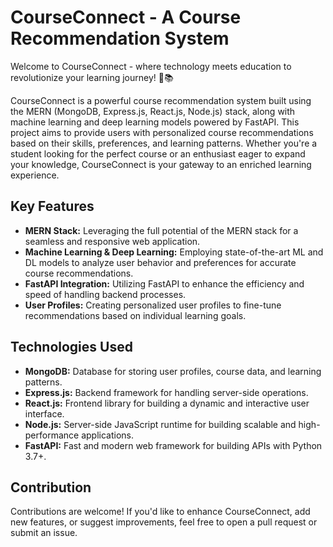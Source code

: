 # CourseConnect - A Course Recommendation System

Welcome to CourseConnect - where technology meets education to revolutionize your learning journey! 🚀📚

CourseConnect is a powerful course recommendation system built using the MERN (MongoDB, Express.js, React.js, Node.js) stack, along with machine learning and deep learning models powered by FastAPI. This project aims to provide users with personalized course recommendations based on their skills, preferences, and learning patterns. Whether you're a student looking for the perfect course or an enthusiast eager to expand your knowledge, CourseConnect is your gateway to an enriched learning experience.

## Key Features
- **MERN Stack:** Leveraging the full potential of the MERN stack for a seamless and responsive web application.
- **Machine Learning & Deep Learning:** Employing state-of-the-art ML and DL models to analyze user behavior and preferences for accurate course recommendations.
- **FastAPI Integration:** Utilizing FastAPI to enhance the efficiency and speed of handling backend processes.
- **User Profiles:** Creating personalized user profiles to fine-tune recommendations based on individual learning goals.

## Technologies Used
- **MongoDB:** Database for storing user profiles, course data, and learning patterns.
- **Express.js:** Backend framework for handling server-side operations.
- **React.js:** Frontend library for building a dynamic and interactive user interface.
- **Node.js:** Server-side JavaScript runtime for building scalable and high-performance applications.
- **FastAPI:** Fast and modern web framework for building APIs with Python 3.7+.

## Contribution
Contributions are welcome! If you'd like to enhance CourseConnect, add new features, or suggest improvements, feel free to open a pull request or submit an issue.
